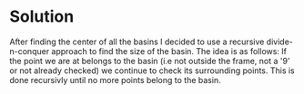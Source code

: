 # Solution
After finding the center of all the basins I decided to use a recursive divide-n-conquer approach to find the size of the basin. The idea is as follows: If the point we are at belongs to the basin (i.e not outside the frame, not a '9' or not already checked) we continue to check its surrounding points. This is done recursivly until no more points belong to the basin.